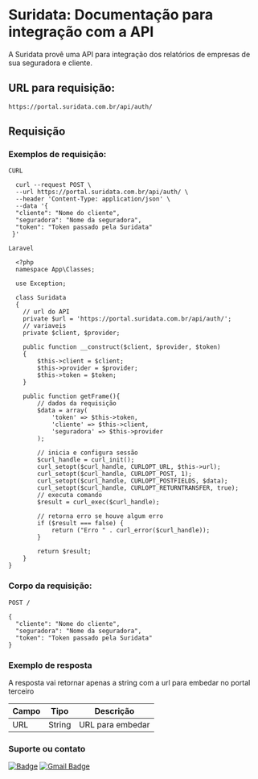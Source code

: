 # Suridata: Documentação para integração com a API

A Suridata provê uma API para integração dos relatórios de empresas de sua seguradora e cliente.

## URL para requisição:
```
https://portal.suridata.com.br/api/auth/
```

## Requisição

### Exemplos de requisição:
`CURL`

      curl --request POST \
      --url https://portal.suridata.com.br/api/auth/ \
      --header 'Content-Type: application/json' \
      --data '{
      "cliente": "Nome do cliente",
      "seguradora": "Nome da seguradora",
      "token": "Token passado pela Suridata"
     }'
     
`Laravel`

      <?php
      namespace App\Classes;
      
      use Exception;
      
      class Suridata
      {
        // url do API
        private $url = 'https://portal.suridata.com.br/api/auth/';
        // variaveis
        private $client, $provider;
    
        public function __construct($client, $provider, $token)
        {
            $this->client = $client;
            $this->provider = $provider;      
            $this->token = $token;  
        }

        public function getFrame(){        
            // dados da requisição
            $data = array(
                'token' => $this->token,
                'cliente' => $this->client,
                'seguradora' => $this->provider
            );        

            // inicia e configura sessão
            $curl_handle = curl_init();
            curl_setopt($curl_handle, CURLOPT_URL, $this->url);
            curl_setopt($curl_handle, CURLOPT_POST, 1);
            curl_setopt($curl_handle, CURLOPT_POSTFIELDS, $data);
            curl_setopt($curl_handle, CURLOPT_RETURNTRANSFER, true);
            // executa comando
            $result = curl_exec($curl_handle);

            // retorna erro se houve algum erro
            if ($result === false) {
                return ("Erro " . curl_error($curl_handle));
            }

            return $result;
        }
    }
     
     
### Corpo da requisição:  
`POST /`

    {
      "cliente": "Nome do cliente",
      "seguradora": "Nome da seguradora",
      "token": "Token passado pela Suridata"
    }

### Exemplo de resposta

A resposta vai retornar apenas a string com a url para embedar no portal terceiro

| Campo       | Tipo            | Descrição        |
| ----------- | --------------- | -----------------|
| URL         | String          | URL para embedar | 


### Suporte ou contato

[![Badge](https://img.shields.io/static/v1?label=Site&message=Acesse%20o%20site&color=lightgrey)](https://www.suridata.com.br/)
[![Gmail Badge](https://img.shields.io/badge/-desenvolvimento@suridata.com.br-c14438?style=flat-square&logo=Gmail&logoColor=white&link=mailto:desenvolvimento@suridata.com.br)](desenvolvimento@suridata.com.br)

